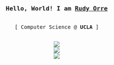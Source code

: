 <h3 align="center"><samp>Hello, World! I am <b><a rel="nofollow noopener noreferrer" target="_blank" href="https://rudyorre.com">Rudy Orre</a></b></samp></h3>
<p align="center"><br>
  <samp>
    [ Computer Science @ <b>UCLA</b> ] <br>
  </samp>
</p>
<p align="center"><br>
  <samp>
    <a href="https://rudyorre.com">
    <img src="https://img.shields.io/badge/rudyorre.com-%23D14836.svg?&style=for-the-badge&&logoColor=white" href="rudyorre@ucla.edu"> <br>
    <a href="https://www.linkedin.com/in/rudyorre/">
    <img src="https://img.shields.io/badge/Rudy Orre-%230077B5.svg?&style=for-the-badge&logo=linkedin&logoColor=white"></a>  <br>
    <a  href="https://www.instagram.com/rudyorre/">
    <img src="https://img.shields.io/badge/@rudyorre_-%23E4405F.svg?&style=for-the-badge&logo=instagram&logoColor=white"></a>
    

  </samp>
</p>



<br>
<samp>
  <p align="center">
  </p>
</samp>

